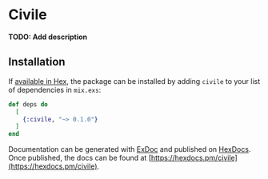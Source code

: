 # Civile

**TODO: Add description**

## Installation

If [available in Hex](https://hex.pm/docs/publish), the package can be installed
by adding `civile` to your list of dependencies in `mix.exs`:

```elixir
def deps do
  [
    {:civile, "~> 0.1.0"}
  ]
end
```

Documentation can be generated with [ExDoc](https://github.com/elixir-lang/ex_doc)
and published on [HexDocs](https://hexdocs.pm). Once published, the docs can
be found at [https://hexdocs.pm/civile](https://hexdocs.pm/civile).

